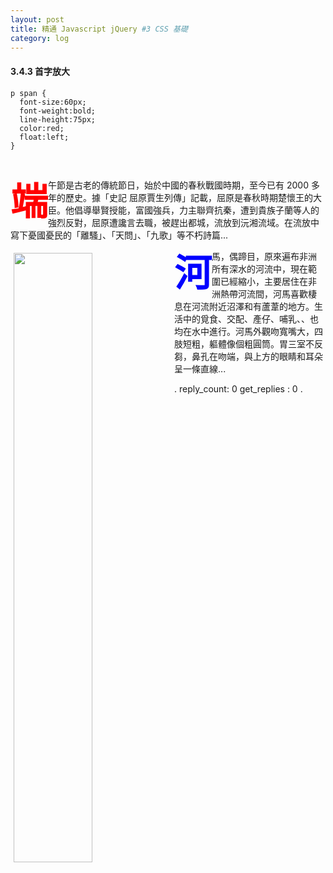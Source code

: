 ```yaml
---
layout: post
title: 精通 Javascript jQuery #3 CSS 基礎
category: log
---
```

#### 3.4.3 首字放大
```
p span {
  font-size:60px; 
  font-weight:bold; 
  line-height:75px; 
  color:red; 
  float:left; 
}
```

<br/>
<p><span style="font-size:60px; font-weight:bold; line-height:75px; color:red; float:left; ">端</span><span>午節是古老的傳統節日，始於中國的春秋戰國時期，至今已有 2000 多年的歷史。據「史記 屈原賈生列傳」記載，屈原是春秋時期楚懷王的大臣。他倡導舉賢授能，富國強兵，力主聯齊抗秦，遭到貴族子蘭等人的強烈反對，屈原遭讒言去職，被趕出都城，流放到沅湘流域。在流放中寫下憂國憂民的「離騷」、「天問」、「九歌」等不朽詩篇...</span></p>
<img src="https://upload.wikimedia.org/wikipedia/commons/thumb/a/a3/Hippo_pod_edit.jpg/1024px-Hippo_pod_edit.jpg" border="0" style="float: left; width:50%; margin:1%">
<p><span style="font-size:60px; font-weight:bold; line-height:75px; color:blue; float:left; ">河</span>馬，偶蹄目，原來遍布非洲所有深水的河流中，現在範圍已經縮小，主要居住在非洲熱帶河流間，河馬喜歡棲息在河流附近沼澤和有蘆葦的地方。生活中的覓食、交配、產仔、哺乳、、也均在水中進行。河馬外觀吻寬嘴大，四肢短粗，軀體像個粗圓筒。胃三室不反芻，鼻孔在吻端，與上方的眼睛和耳朵呈一條直線...</p>
.
reply_count: 0
get_replies : 0
.
